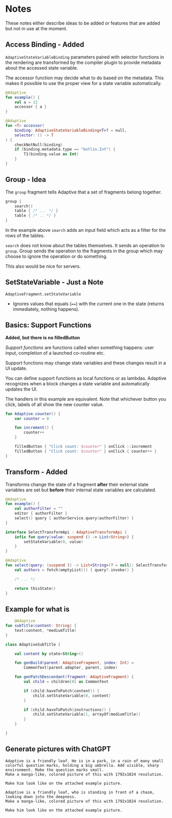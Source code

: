 # Notes

These notes either describe ideas to be added or features that are added but not in use at the moment.

## Access Binding - Added

`AdaptiveStateVariableBinding` parameters paired with selector functions in the rendering are transformed
by the compiler plugin to provide metadata about the accessed state variable.

The accessor function may decide what to do based on the metadata. This makes it possible to
use the proper view for a state variable automatically.

```kotlin
@Adaptive
fun example() {
    val a = 12
    accessor { a }
}

@Adaptive
fun <T> accessor(
    binding: AdaptiveStateVariableBinding<T>? = null,
    selector: () -> T
) {
    checkNotNull(binding)
    if (binding.metadata.type == "kotlin.Int") {
        T1(binding.value as Int)
    }
}
```

## Group - Idea

The `group` fragment tells Adaptive that a set of fragments belong together.

```kotlin
group {
    search()
    table { /* ... */ }
    table { /* .. */ }
}
```

In the example above `search` adds an input field which acts as a filter for the rows of the tables.

`search` does not know about the tables themselves. It sends an operation to `group`. Group sends the operation
to the fragments in the group which may choose to ignore the operation or do something.

This also would be nice for servers.

## SetStateVariable - Just a Note

`AdaptiveFragment.setStateVariable`

- Ignores values that equals (`==`) with the current one in the state (returns immediately, nothing happens).

## Basics: Support Functions

**Added, but there is no filledButton**

*Support functions* are functions called when something happens: user input,
completion of a launched co-routine etc.

Support functions may change state variables and these changes result in a UI update.

You can define support functions as local functions or as lambdas. Adaptive recognizes
when a block changes a state variable and automatically updates the UI.

The handlers in this example are equivalent. Note that whichever button you
click, labels of all show the new counter value.

```kotlin
fun Adaptive.counter() {
    var counter = 0

    fun increment() {
        counter++
    }

    filledButton { "Click count: $counter" } onClick ::increment
    filledButton { "Click count: $counter" } onClick { counter++ }
}
```

## Transform - Added

Transforms change the state of a fragment **after** their external state variables are set but
**before** their internal state variables are calculated.

```kotlin
@Adaptive
fun example() {
    val authorFilter = ""
    editor { authorFilter }
    select() query { authorService.query(authorFilter) }
}

interface SelectTransformApi : AdaptiveTransformApi {
    infix fun query(value: suspend () -> List<String>) {
        setStateVariable(0, value)
    }
}

@Adaptive
fun select(query: (suspend () -> List<String>)? = null): SelectTransformApi {
    val authors = fetch(emptyList()) { query?.invoke() }

    /* ... */

    return thisState()
}
```

## Example for what is

```kotlin
    @Adaptive
fun subTitle(content: String) {
    text(content, *mediumTitle)
}

class AdaptiveSubTitle {

    val content by state<String>()

    fun genBuild(parent: AdaptiveFragment, index: Int) =
        CommonText(parent.adapter, parent, index)

    fun genPatchDescendant(fragment: AdaptiveFragment) {
        val child = children[0] as CommonText

        if (child.haveToPatch(content)) {
            child.setStateVariable(0, content)
        }

        if (child.haveToPatch(instructions)) {
            child.setStateVariable(1, arrayOf(mediumTitle))
        }
    }

}
```

## Generate pictures with ChatGPT

```text
Adaptive is a friendly leaf. He is in a park, in a rain of many small colorful question marks, holding a big umbrella. Add visible, sharp environment. Make the question marks small.
Make a manga-like, colored picture of this with 1792x1024 resolution. 

Make him look like on the attached example picture.

Adaptive is a friendly leaf, who is standing in front of a chasm, looking down into the deepness.
Make a manga-like, colored picture of this with 1792x1024 resolution.

Make him look like on the attached example picture.
```